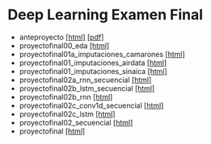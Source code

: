 # Deep Learning Examen Final


* anteproyecto [[html]](https://philwebsurfer.github.io/dlfinal/anteproyecto.html) [[pdf]](https://philwebsurfer.github.io/dlfinal/anteproyecto.pdf)
* proyectofinal00_eda [[html]](https://philwebsurfer.github.io/dlfinal/proyectofinal00_eda.html)
* proyectofinal01a_imputaciones_camarones [[html]](https://philwebsurfer.github.io/dlfinal/proyectofinal01a_imputaciones_camarones.html)
* proyectofinal01_imputaciones_airdata [[html]](https://philwebsurfer.github.io/dlfinal/proyectofinal01_imputaciones_airdata.html)
* proyectofinal01_imputaciones_sinaica [[html]](https://philwebsurfer.github.io/dlfinal/proyectofinal01_imputaciones_sinaica.html)
* proyectofinal02a_rnn_secuencial [[html]](https://philwebsurfer.github.io/dlfinal/proyectofinal02a_rnn_secuencial.html)
* proyectofinal02b_lstm_secuencial [[html]](https://philwebsurfer.github.io/dlfinal/proyectofinal02b_lstm_secuencial.html)
* proyectofinal02b_rnn [[html]](https://philwebsurfer.github.io/dlfinal/proyectofinal02b_rnn.html)
* proyectofinal02c_conv1d_secuencial [[html]](https://philwebsurfer.github.io/dlfinal/proyectofinal02c_conv1d_secuencial.html)
* proyectofinal02c_lstm [[html]](https://philwebsurfer.github.io/dlfinal/proyectofinal02c_lstm.html)
* proyectofinal02_secuencial [[html]](https://philwebsurfer.github.io/dlfinal/proyectofinal02_secuencial.html)
* proyectofinal [[html]](https://philwebsurfer.github.io/dlfinal/proyectofinal.html)

